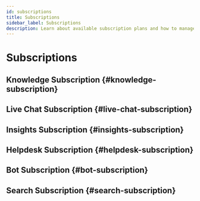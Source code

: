 ```yaml
---
id: subscriptions
title: Subscriptions
sidebar_label: Subscriptions
description: Learn about available subscription plans and how to manage your subscription
---
```


# Subscriptions

## Knowledge Subscription {#knowledge-subscription}

## Live Chat Subscription {#live-chat-subscription}

## Insights Subscription {#insights-subscription}

## Helpdesk Subscription {#helpdesk-subscription}

## Bot Subscription {#bot-subscription}

## Search Subscription {#search-subscription}

